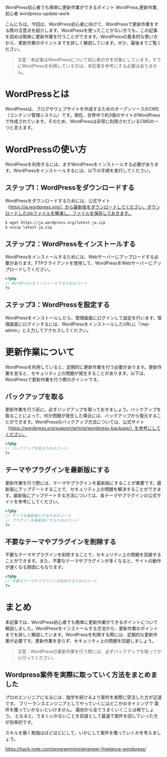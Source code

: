 WordPress初心者でも簡単に更新作業ができるポイント
WordPress,更新作業,初心者
wordpress-update-work

こんにちは。今回は、WordPress初心者に向けて、WordPressで更新作業をする際の注意点を紹介します。WordPressを使ったことがない方でも、この記事を読めば簡単に更新作業を行うことができます。WordPressの基本的な使い方から、更新作業のポイントまでを詳しく解説しています。ぜひ、最後までご覧ください。

>注意：本記事はWordPressについて初心者の方を対象にしています。すでにWordPressを利用している方は、本記事を参考にする必要はありません。

# WordPressとは

WordPressは、ブログやウェブサイトを作成するためのオープンソースのCMS（コンテンツ管理システム）です。現在、世界中で約3億のサイトがWordPressで作成されています。そのため、WordPressは非常に利用されているCMSの一つと言えます。

# WordPressの使い方

WordPressを利用するには、まずWordPressをインストールする必要があります。WordPressをインストールするには、以下の手順を実行してください。

## ステップ1：WordPressをダウンロードする

WordPressをダウンロードするためには、公式サイト（https://ja.wordpress.org/）から最新版をダウンロードしてください。ダウンロードしたzipファイルを解凍し、ファイルを保存しておきます。

```bash
$ wget https://ja.wordpress.org/latest-ja.zip
$ unzip latest-ja.zip
```

## ステップ2：WordPressをインストールする

WordPressをインストールするためには、Webサーバーにアップロードする必要があります。FTPクライアントを使用して、WordPressをWebサーバーにアップロードしてください。

```php
<?php
// WordPressをインストールするためのコード
?>
```

## ステップ3：WordPressを設定する

WordPressをインストールしたら、管理画面にログインして設定を行います。管理画面にログインするには、WordPressをインストールしたURLに「/wp-admin」と入力してアクセスしてください。

# 更新作業について

WordPressを利用していると、定期的に更新作業を行う必要があります。更新作業を怠ると、セキュリティ上の問題が発生することがあります。以下は、WordPressで更新作業を行う際のポイントです。

## バックアップを取る

更新作業を行う前に、必ずバックアップを取っておきましょう。バックアップを取ることによって、何か問題が発生した場合には、バックアップから復元することができます。WordPressのバックアップ方法については、公式サイト（https://wordpress.org/support/article/wordpress-backups/）を参考にしてください。

```php
<?php
// バックアップを取るためのコード
?>
```

## テーマやプラグインを最新版にする

更新作業を行う際には、テーマやプラグインを最新版にすることが重要です。最新版にアップデートすることで、セキュリティ上の問題を解決することができます。最新版にアップデートする方法については、各テーマやプラグインの公式サイトを参考にしてください。

```php
<?php
// テーマを最新版にするためのコード
// プラグインを最新版にするためのコード
?>
```

## 不要なテーマやプラグインを削除する

不要なテーマやプラグインを削除することで、セキュリティ上の問題を回避することができます。また、不要なテーマやプラグインが多くなると、サイトの動作が遅くなる原因にもなります。

```php
<?php
// 不要なテーマやプラグインを削除するためのコード
?>
```

# まとめ

本記事では、WordPress初心者でも簡単に更新作業ができるポイントについて解説しました。WordPressをインストールする方法から、更新作業のポイントまでを詳しく解説しています。WordPressを利用する際には、定期的な更新作業が必要です。更新作業を怠らず、セキュリティ上の問題を回避しましょう。

>注意：WordPressの更新作業を行う際には、必ずバックアップを取ってから行ってください。

## Wordpress案件を実際に取っていく方法をまとめました
プロのエンジニアになるには、独学を続けるより案件を実際に受注した方が近道です。
フリーランスエンジニアとしてやっていくにはどこかのタイミングで
案件を獲っていかないといけません。
最初から全てうまくいくことは稀でしょう。
となると、うまくいかないことを前提として最速で案件を回していった方が効率的です。

スキルを磨く勉強はほどほどにして、いかにして案件を獲っていくかを考えましょう。

https://hack-note.com/programming/engineer-freelance-wordpress/

